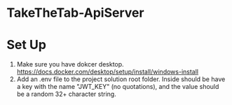 # TakeTheTab-ApiServer

# Set Up
1. Make sure you have dokcer desktop. https://docs.docker.com/desktop/setup/install/windows-install
2. Add an .env file to the project solution root folder. Inside should be have a key with the name "JWT_KEY" (no quotations), and the value should be a random 32+ character string.
